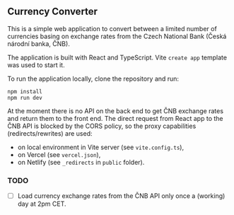 ## Currency Converter

This is a simple web application to convert between a limited number of currencies basing on exchange rates from the Czech National Bank (Česká národní banka, ČNB).

The application is built with React and TypeScript. Vite `create app` template was used to start it.

To run the application locally, clone the repository and run:
```shell
npm install
npm run dev
```

At the moment there is no API on the back end to get ČNB exchange rates and return them to the front end. The direct request from React app to the ČNB API is blocked by the CORS policy, so the proxy capabilities (redirects/rewrites) are used:
* on local environment in Vite server (see `vite.config.ts`),
* on Vercel (see `vercel.json`),
* on Netlify (see `_redirects` in `public` folder).

### TODO
- [ ] Load currency exchange rates from the ČNB API only once a (working) day at 2pm CET.
